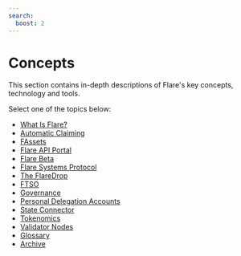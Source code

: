 ```yaml
---
search:
  boost: 2
---
```


# Concepts

This section contains in-depth descriptions of Flare's key concepts, technology and tools.

Select one of the topics below:

* [What Is Flare?](./flare.md)
* [Automatic Claiming](./automatic-claiming.md)
* [FAssets](./fassets/index.md)
* [Flare API Portal](./api-portal.md)
* [Flare Beta](./flare-beta.md)
* [Flare Systems Protocol](./flare-systems-protocol.md)
* [The FlareDrop](./the-flaredrop.md)
* [FTSO](./ftso.md)
* [Governance](./governance.md)
* [Personal Delegation Accounts](./personal-delegation-account.md)
* [State Connector](./state-connector.md)
* [Tokenomics](./tokenomics.md)
* [Validator Nodes](./validators.md)
* [Glossary](./glossary.md)
* [Archive](./archive/index.md)
